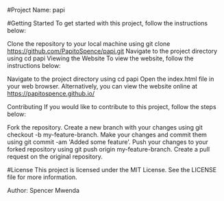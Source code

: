 #Project Name: papi


#Getting Started
To get started with this project, follow the instructions below:

Clone the repository to your local machine using git clone https://github.com/PapitoSpence/papi.git
Navigate to the project directory using cd papi
Viewing the Website
To view the website, follow the instructions below:

Navigate to the project directory using cd papi
Open the index.html file in your web browser.
Alternatively, you can view the website online at https://papitospence.github.io/

Contributing
If you would like to contribute to this project, follow the steps below:

Fork the repository.
Create a new branch with your changes using git checkout -b my-feature-branch.
Make your changes and commit them using git commit -am 'Added some feature'.
Push your changes to your forked repository using git push origin my-feature-branch.
Create a pull request on the original repository.

#License
This project is licensed under the MIT License. See the LICENSE file for more information.

Author: 
Spencer Mwenda